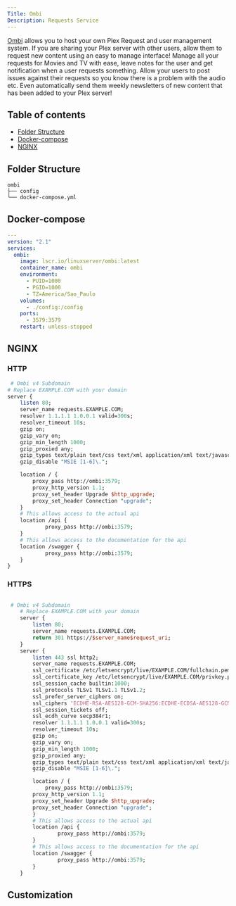 ```yaml
---
Title: Ombi
Description: Requests Service
---
```


[Ombi](https://ombi.io/) allows you to host your own Plex Request and user management system. If you are sharing your Plex server with other users, allow them to request new content using an easy to manage interface! Manage all your requests for Movies and TV with ease, leave notes for the user and get notification when a user requests something. Allow your users to post issues against their requests so you know there is a problem with the audio etc. Even automatically send them weekly newsletters of new content that has been added to your Plex server!

## Table of contents

- [Folder Structure](#folder-structure)
- [Docker-compose](#docker-compose)
- [NGINX](#nginx)

## Folder Structure

```
ombi
├── config
└── docker-compose.yml
```

## Docker-compose

```yaml
---
version: "2.1"
services:
  ombi:
    image: lscr.io/linuxserver/ombi:latest
    container_name: ombi
    environment:
      - PUID=1000
      - PGID=1000
      - TZ=America/Sao_Paulo
    volumes:
      - ./config:/config
    ports:
      - 3579:3579
    restart: unless-stopped
```

## NGINX

### HTTP

```perl
 # Ombi v4 Subdomain
# Replace EXAMPLE.COM with your domain
server {
    listen 80;
    server_name requests.EXAMPLE.COM;
    resolver 1.1.1.1 1.0.0.1 valid=300s;
    resolver_timeout 10s;
    gzip on;
    gzip_vary on;
    gzip_min_length 1000;
    gzip_proxied any;
    gzip_types text/plain text/css text/xml application/xml text/javascript application/x-javascript image/svg+xml;
    gzip_disable "MSIE [1-6]\.";

    location / {
        proxy_pass http://ombi:3579;
        proxy_http_version 1.1;
        proxy_set_header Upgrade $http_upgrade;
        proxy_set_header Connection "upgrade";
    }
    # This allows access to the actual api
    location /api {
            proxy_pass http://ombi:3579;
    }
    # This allows access to the documentation for the api
    location /swagger {
            proxy_pass http://ombi:3579;
    }
}

```

### HTTPS

```perl

 # Ombi v4 Subdomain
    # Replace EXAMPLE.COM with your domain
    server {
        listen 80;
        server_name requests.EXAMPLE.COM;
        return 301 https://$server_name$request_uri;
    }
    server {
        listen 443 ssl http2;
        server_name requests.EXAMPLE.COM;
        ssl_certificate /etc/letsencrypt/live/EXAMPLE.COM/fullchain.pem;
        ssl_certificate_key /etc/letsencrypt/live/EXAMPLE.COM/privkey.pem;
        ssl_session_cache builtin:1000;
        ssl_protocols TLSv1 TLSv1.1 TLSv1.2;
        ssl_prefer_server_ciphers on;
        ssl_ciphers 'ECDHE-RSA-AES128-GCM-SHA256:ECDHE-ECDSA-AES128-GCM-SHA256:ECDHE-RSA-AES256-GCM-SHA384:ECDHE-ECDSA-AES256-GCM-SHA384:DHE-RSA-AES128-GCM-SHA256:DHE-DSS-AES128-GCM-SHA256:kEDH+AESGCM:ECDHE-RSA-AES128-SHA256:ECDHE-ECDSA-AES128-SHA256:ECDHE-RSA-AES128-SHA:ECDHE-ECDSA-AES128-SHA:ECDHE-RSA-AES256-SHA384:ECDHE-ECDSA-AES256-SHA384:ECDHE-RSA-AES256-SHA:ECDHE-ECDSA-AES256-SHA:DHE-RSA-AES128-SHA256:DHE-RSA-AES128-SHA:DHE-DSS-AES128-SHA256:DHE-RSA-AES256-SHA256:DHE-DSS-AES256-SHA:DHE-RSA-AES256-SHA:ECDHE-RSA-DES-CBC3-SHA:ECDHE-ECDSA-DES-CBC3-SHA:AES128-GCM-SHA256:AES256-GCM-SHA384:AES128-SHA256:AES256-SHA256:AES128-SHA:AES256-SHA:AES:CAMELLIA:DES-CBC3-SHA:!aNULL:!eNULL:!EXPORT:!DES:!RC4:!MD5:!PSK:!aECDH:!EDH-DSS-DES-CBC3-SHA:!EDH-RSA-DES-CBC3-SHA:!KRB5-DES-CBC3-SHA';
        ssl_session_tickets off;
        ssl_ecdh_curve secp384r1;
        resolver 1.1.1.1 1.0.0.1 valid=300s;
        resolver_timeout 10s;
        gzip on;
        gzip_vary on;
        gzip_min_length 1000;
        gzip_proxied any;
        gzip_types text/plain text/css text/xml application/xml text/javascript application/x-javascript image/svg+xml;
        gzip_disable "MSIE [1-6]\.";

        location / {
            proxy_pass http://ombi:3579;
        proxy_http_version 1.1;
        proxy_set_header Upgrade $http_upgrade;
        proxy_set_header Connection "upgrade";
        }
        # This allows access to the actual api
        location /api {
                proxy_pass http://ombi:3579;
        }
        # This allows access to the documentation for the api
        location /swagger {
                proxy_pass http://ombi:3579;
        }
    }

```

## Customization
